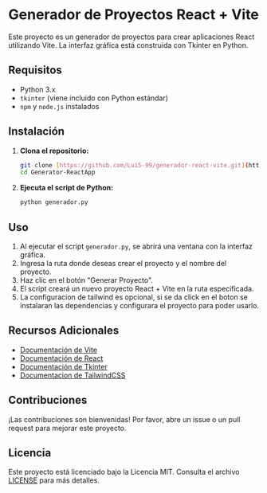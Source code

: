 # Generador de Proyectos React + Vite

Este proyecto es un generador de proyectos para crear aplicaciones React utilizando Vite. La interfaz gráfica está construida con Tkinter en Python.

## Requisitos

- Python 3.x
- `tkinter` (viene incluido con Python estándar)
- `npm` y `node.js` instalados

## Instalación

1. **Clona el repositorio:**

    ```sh
    git clone [https://github.com/Lui5-99/generador-react-vite.git](https://github.com/Lui5-99/Generator-ReactApp.git)
    cd Generator-ReactApp
    ```

2. **Ejecuta el script de Python:**

    ```sh
    python generador.py
    ```

## Uso

1. Al ejecutar el script `generador.py`, se abrirá una ventana con la interfaz gráfica.
2. Ingresa la ruta donde deseas crear el proyecto y el nombre del proyecto.
3. Haz clic en el botón "Generar Proyecto".
4. El script creará un nuevo proyecto React + Vite en la ruta especificada.
5. La configuracion de tailwind es opcional, si se da click en el boton se instalaran las dependencias y configurara el proyecto para poder usarlo.

## Recursos Adicionales

- [Documentación de Vite](https://vitejs.dev/guide/)
- [Documentación de React](https://reactjs.org/docs/getting-started.html)
- [Documentación de Tkinter](https://docs.python.org/3/library/tkinter.html)
- [Documentacion de TailwindCSS](https://tailwindcss.com/)

## Contribuciones

¡Las contribuciones son bienvenidas! Por favor, abre un issue o un pull request para mejorar este proyecto.

## Licencia

Este proyecto está licenciado bajo la Licencia MIT. Consulta el archivo [LICENSE](LICENSE) para más detalles.
